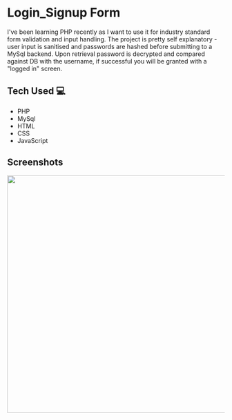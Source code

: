 # Login_Signup Form

I've been learning PHP recently as I want to use it for industry standard form validation and input handling. The project is pretty self explanatory - user input is sanitised and passwords are hashed before submitting to a MySql backend. Upon retrieval password is decrypted and compared against DB with the username, if successful you will be granted with a "logged in" screen.

## Tech Used 💻

* PHP
* MySql
* HTML
* CSS
* JavaScript

## Screenshots
<img src="https://github.com/maxxjonesyy/login_signup/assets/73814371/513e0fba-c53f-489a-b6d5-d449f2d663d6" width="550px">
